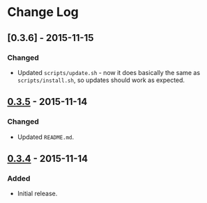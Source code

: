 # Change Log


## [0.3.6] - 2015-11-15
### Changed
 - Updated `scripts/update.sh` - now it does basically the same as 
   `scripts/install.sh`, so updates should work as expected.


## [0.3.5] - 2015-11-14
### Changed
 - Updated `README.md`.


## [0.3.4] - 2015-11-14
### Added
 - Initial release.


[0.3.5]: https://github.com/websafe/dap-asset-jquery/releases/tag/v0.3.5
[0.3.4]: https://github.com/websafe/dap-asset-jquery/releases/tag/v0.3.4
